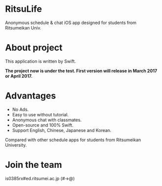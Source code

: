 # RitsuLife
Anonymous schedule &amp; chat  iOS app designed for students from Ritsumeikan Univ.

# About project
This application is written by Swift.

**The project now is under the test. First version will release in March 2017 or April 2017.**

# Advantages
- No Ads.
- Easy to use without tutorial.
- Anonymous chat with classmates.
- Open-source and 100% Swift.
- Support English, Chinese, Japanese and Korean.

Compared with other schedule apps for students from Ritsumeikan University.

# Join the team
is0385rx#ed.ritsumei.ac.jp (#->@)
